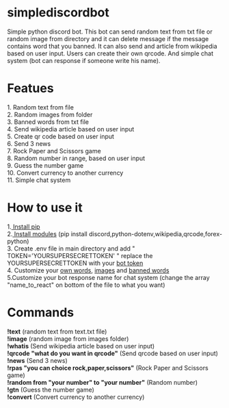 # simplediscordbot
Simple python discord bot. This bot can send random text from txt file or random image from directory and it can delete message if the message contains word that you banned. It can also send and article from wikipedia based on user input. Users can create their own qrcode. And simple chat system (bot can response if someone write his name).

<h1>Featues</h1>
1. Random text from file <br>
2. Random images from folder <br>
3. Banned words from txt file <br>
4. Send wikipedia article based on user input <br>
5. Create qr code based on user input<br>
6. Send 3 news<br>
7. Rock Paper and Scissors game<br>
8. Random number in range, based on user input<br>
9. Guess the number game<br>
10. Convert currency to another currency<br>
11. Simple chat system 
 
<h1>How to use it </h1>
1.<a href="https://www.geeksforgeeks.org/how-to-install-pip-on-windows/"> Install pip</a><br>
2.<a href="https://www.geeksforgeeks.org/how-to-install-a-python-module/"> Install modules</a> (pip install discord,python-dotenv,wikipedia,qrcode,forex-python)<br>
3. Create .env file in main directory and add " TOKEN='YOURSUPERSECRETTOKEN' " replace the YOURSUPERSECRETTOKEN with your <a href="https://www.writebots.com/discord-bot-token/" >bot token</a> <br>
4. Customize your <a href="https://github.com/Anonym-Guy/simplediscordbot/blob/main/text/text.txt">own words</a>, <a href="https://github.com/Anonym-Guy/simplediscordbot/tree/main/images">images</a> and <a href="https://github.com/Anonym-Guy/simplediscordbot/tree/main/ban%20words">banned words</a><br>
5.Customize your bot response name for chat system (change the array "name_to_react" on bottom of the file to what you want)

<h1>Commands</h1>
<b>!text</b> (random text from text.txt file) <br>
<b>!image</b> (random image from images folder) <br>
<b>!whatis</b> (Send wikipedia article based on user input) <br>
<b>!qrcode "what do you want in qrcode"</b> (Send qrcode based on user input) <br>
<b>!news</b> (Send 3 news) <br>
<b>!rpas "you can choice rock,paper,scissors"</b> (Rock Paper and Scissors game) <br>
<b>!random from "your number" to "your number"</b> (Random number) <br>
<b>!gtn</b> (Guess the number game) <br>
<b>!convert</b> (Convert currency to another currency)<br>
